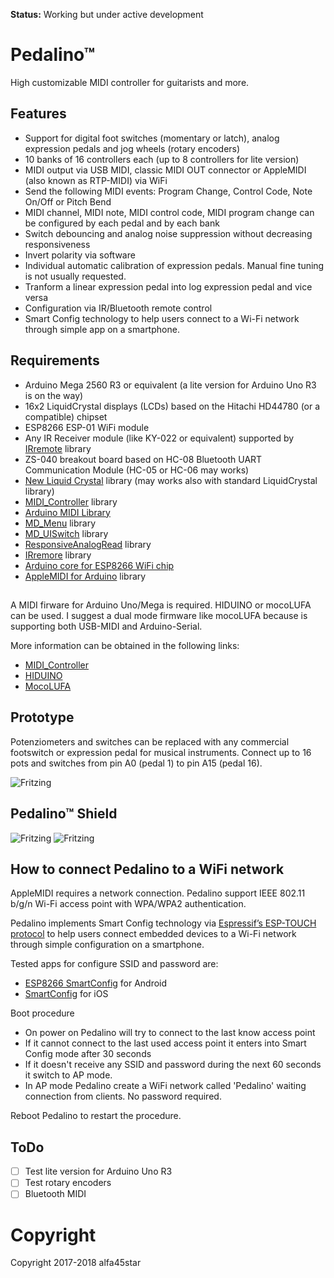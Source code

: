 **Status:** Working but under active development

# Pedalino™
High customizable MIDI controller for guitarists and more.

## Features
- Support for digital foot switches (momentary or latch), analog expression pedals and jog wheels (rotary encoders)
- 10 banks of 16 controllers each (up to 8 controllers for lite version)
- MIDI output via USB MIDI, classic MIDI OUT connector or AppleMIDI (also known as RTP-MIDI) via WiFi
- Send the following MIDI events: Program Change, Control Code, Note On/Off or Pitch Bend
- MIDI channel, MIDI note, MIDI control code, MIDI program change can be configured by each pedal and by each bank
- Switch debouncing and analog noise suppression without decreasing responsiveness
- Invert polarity via software
- Individual automatic calibration of expression pedals. Manual fine tuning is not usually requested.
- Tranform a linear expression pedal into log expression pedal and vice versa
- Configuration via IR/Bluetooth remote control
- Smart Config technology to help users connect to a Wi-Fi network through simple app on a smartphone.

## Requirements
- Arduino Mega 2560 R3 or equivalent (a lite version for Arduino Uno R3 is on the way)
- 16x2 LiquidCrystal displays (LCDs) based on the Hitachi HD44780 (or a compatible) chipset
- ESP8266 ESP-01 WiFi module
- Any IR Receiver module (like KY-022 or equivalent) supported by [IRremote](https://github.com/z3t0/Arduino-IRremote) library
- ZS-040 breakout board based on HC-08 Bluetooth UART Communication Module (HC-05 or HC-06 may works)
- [New Liquid Crystal](https://bitbucket.org/fmalpartida/new-liquidcrystal/wiki/Home) library (may works also with standard LiquidCrystal library)
- [MIDI_Controller](https://github.com/alf45tar/MIDI_controller) library
- [Arduino MIDI Library](https://github.com/FortySevenEffects/arduino_midi_library)
- [MD_Menu](https://github.com/MajicDesigns/MD_Menu) library
- [MD_UISwitch](https://github.com/MajicDesigns/MD_UISwitch) library
- [ResponsiveAnalogRead](https://github.com/dxinteractive/ResponsiveAnalogRead) library
- [IRremore](https://github.com/z3t0/Arduino-IRremote) library
- [Arduino core for ESP8266 WiFi chip](https://github.com/esp8266/Arduino)
- [AppleMIDI for Arduino](https://github.com/lathoub/Arduino-AppleMIDI-Library) library

## 

A MIDI firware for Arduino Uno/Mega is required. HIDUINO or mocoLUFA can be used.
I suggest a dual mode firmware like mocoLUFA because is supporting both USB-MIDI and Arduino-Serial.

More information can be obtained in the following links:
- [MIDI_Controller](https://github.com/tttapa/MIDI_controller)
- [HIDUINO](https://github.com/ddiakopoulos/hiduino)
- [MocoLUFA](https://github.com/kuwatay/mocolufa)

## Prototype

Potenziometers and switches can be replaced with any commercial footswitch or expression pedal for musical instruments.
Connect up to 16 pots and switches from pin A0 (pedal 1) to pin A15 (pedal 16).

![Fritzing](https://github.com/alf45tar/Pedalino/blob/master/Pedalino_bb.png)

## Pedalino™ Shield
![Fritzing](https://github.com/alf45tar/Pedalino/blob/master/PedalinoShield_bb.png)
![Fritzing](https://github.com/alf45tar/Pedalino/blob/master/PedalinoShield_pcb.png)

## How to connect Pedalino to a WiFi network

AppleMIDI requires a network connection. Pedalino support IEEE 802.11 b/g/n Wi-Fi access point with WPA/WPA2 authentication.

Pedalino implements Smart Config technology via [Espressif’s ESP-TOUCH protocol](https://www.espressif.com/en/products/software/esp-touch/overview) to help users connect embedded devices to a Wi-Fi network through simple configuration on a smartphone.

Tested apps for configure SSID and password are:
- [ESP8266 SmartConfig](https://play.google.com/store/apps/details?id=com.cmmakerclub.iot.esptouch) for Android
- [SmartConfig](https://itunes.apple.com/us/app/smartconfig/id1233975749?platform=iphone&preserveScrollPosition=true#platform/iphone) for iOS

Boot procedure
- On power on Pedalino will try to connect to the last know access point
- If it cannot connect to the last used access point it enters into Smart Config mode after 30 seconds
- If it doesn't receive any SSID and password during the next 60 seconds it switch to AP mode.
- In AP mode Pedalino create a WiFi network called 'Pedalino' waiting connection from clients. No password required.

Reboot Pedalino to restart the procedure.


## ToDo

- [ ] Test lite version for Arduino Uno R3
- [ ] Test rotary encoders
- [ ] Bluetooth MIDI

# Copyright
Copyright 2017-2018 alfa45star
